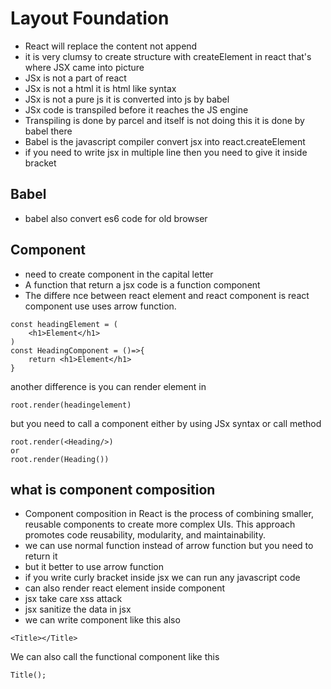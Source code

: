 # Layout Foundation

- React will replace the content not append
- it is very clumsy to create structure with createElement in react that's where JSX came into picture
- JSx is not a part of react
- JSx is not a html it is html like syntax 
- JSx is not a pure js it is converted into js by babel
- JSx code is transpiled before it reaches the JS engine 
- Transpiling is done by parcel and itself is not doing this it is done by babel there 
- Babel is the javascript compiler convert jsx into react.createElement
- if you need to write jsx in multiple line then you need to give it inside bracket

## Babel 
- babel also convert es6 code for old browser

## Component
- need to create component in the capital letter 
- A function that return a jsx code is a function component 
- The differe nce between react element and react component is react component use uses arrow function.
```
const headingElement = (
    <h1>Element</h1>
)
const HeadingComponent = ()=>{
    return <h1>Element</h1>
}
```
another difference is you can render element in 
```
root.render(headingelement)
```
but you need to call a component either by using JSx syntax or call method 
```
root.render(<Heading/>)
or
root.render(Heading())
```

## what is component composition
- Component composition in React is the process of combining smaller, reusable components to create more complex UIs. This approach promotes code reusability, modularity, and maintainability.
- we can use normal function instead of arrow function but you need to return it 
- but it better to use arrow function
- if you write curly bracket inside jsx we can run any javascript code
- can also render react element inside component
- jsx take care xss attack 
- jsx sanitize the data in jsx
- we can write component like this also 
```
<Title></Title>
```
We can also call the functional component like this
```
Title();
```